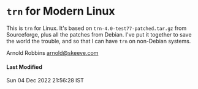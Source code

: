 # `trn` for Modern Linux

This is `trn` for Linux. It's based on `trn-4.0-test77-patched.tar.gz`
from Sourceforge, plus all the patches from Debian.  I've put it together
to save the world the trouble, and so that I can have `trn` on
non-Debian systems.

Arnold Robbins
arnold@skeeve.com

#### Last Modified
Sun 04 Dec 2022 21:56:28 IST
